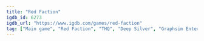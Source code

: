 ```yaml
---
title: "Red Faction"
igdb_id: 6273
igdb_url: "https://www.igdb.com/games/red-faction"
tag: ["Main game", "Red Faction", "THQ", "Deep Silver", "Graphsim Entertainment", "Volition", "THQ Nordic", "Shooter", "Adventure", "Single player", "Multiplayer", "Split screen", "First person", "Action", "Science fiction"]
---
```

